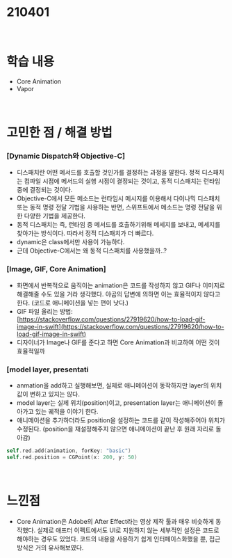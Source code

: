 # 210401

<br>

# 학습 내용

- Core Animation
- Vapor

<br>

# 고민한 점 / 해결 방법

### [Dynamic Dispatch와 Objective-C]

- 디스패치란 어떤 메서드를 호출할 것인가를 결정하는 과정을 말한다. 정적 디스패치는 컴파일 시점에 메서드의 실행 시점이 결정되는 것이고, 동적 디스패치는 런타임 중에 결정되는 것이다.
- Objective-C에서 모든 메소드는 런타임시 메시지를 이용해서 다이나믹 디스패치 또는 동적 명령 전달 기법을 사용하는 반면, 스위프트에서 메소드는 명령 전달을 위한 다양한 기법을 제공한다.
- 동적 디스패치는 즉, 런타임 중 메서드를 호출하기위해 메세지를 보내고, 메세지를 찾아가는 방식이다. 따라서 정적 디스패치가 더 빠르다.
- dynamic은 class에서만 사용이 가능하다.
- 근데 Objective-C에서는 왜 동적 디스패치를 사용했을까..?

### [Image, GIF, Core Animation]

- 화면에서 반복적으로 움직이는 animation은 코드를 작성하지 않고 GIF나 이미지로 해결해줄 수도 있을 거라 생각했다. 야곰의 답변에 의하면 이는 효율적이지 않다고 한다. (코드로 애니메이션을 넣는 편이 낫다.)
- GIF 파일 올리는 방법: [https://stackoverflow.com/questions/27919620/how-to-load-gif-image-in-swift](https://stackoverflow.com/questions/27919620/how-to-load-gif-image-in-swift)
- 디자이너가  Image나 GIF를 준다고 하면  Core Animation과 비교하여 어떤 것이 효율적일까

### [model layer, presentati

- anmation을 add하고 실행해보면, 실제로 애니메이션이  동작하지만 layer의 위치 값이 변하고 있지는 않다.
- model layer는 실제 위치(position)이고, presentation layer는 애니메이션이 돌아가고 있는 궤적을 이야기 한다.
- 애니메이션을 추가하더라도 position을 설정하는 코드를 같이 작성해주어야 위치가 수정된다. (position을 재설정해주지 않으면 애니메이션이 끝난 후 원래 자리로 돌아감)

```swift
self.red.add(animation, forKey: "basic")
self.red.position = CGPoint(x: 200, y: 50)
```

<br>

# 느낀점

- Core Animation은 Adobe의 After Effect라는 영상 제작 툴과 매우 비슷하게 동작했다. 실제로 애프터 이펙트에서도 UI로 지원하지 않는 세부적인 설정은 코드로 해야하는 경우도 있었다. 코드의 내용을 사용하기 쉽게 인터페이스화했을 뿐, 접근 방식은 거의 유사해보였다.

<br>

